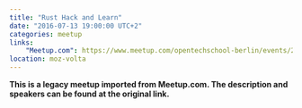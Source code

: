```yaml
---
title: "Rust Hack and Learn"
date: "2016-07-13 19:00:00 UTC+2"
categories: meetup 
links:
    "Meetup.com": https://www.meetup.com/opentechschool-berlin/events/231983166/
location: moz-volta
---
```


<strong>This is a legacy meetup imported from Meetup.com. The description and speakers can be found at the original link.</strong>
